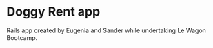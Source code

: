 <h1>Doggy Rent app</h1>
<p> Rails app created by Eugenia and Sander while undertaking Le Wagon Bootcamp.</p>

